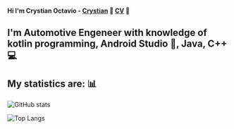 #### Hi I'm Crystian Octavio - [Crystian](https://www.linkedin.com/in/crystian-octavio/) 👋   [CV](https://drive.google.com/drive/folders/1giECr_beryVtBS5HQhn4YpcGSEe2vv1b?usp=sharing) :page_facing_up:

## I'm Automotive Engeneer with knowledge of kotlin programming, Android Studio :iphone:, Java, C++ :computer:

## My statistics are: :bar_chart:

![GitHub stats](https://github-readme-stats.vercel.app/api?username=reisenhead&show_icons=true&theme=nord)


![Top Langs](https://github-readme-stats.vercel.app/api/top-langs/?username=reisenhead&show_icons=true&theme=nord)  


